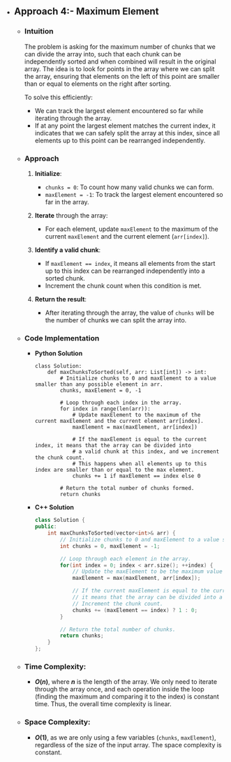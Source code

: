 - ## Approach 4:- Maximum Element
    - ### Intuition
        The problem is asking for the maximum number of chunks that we can divide the array into, such that each chunk can be independently sorted and when combined will result in the original array. The idea is to look for points in the array where we can split the array, ensuring that elements on the left of this point are smaller than or equal to elements on the right after sorting.

        To solve this efficiently:
        - We can track the largest element encountered so far while iterating through the array.
        - If at any point the largest element matches the current index, it indicates that we can safely split the array at this index, since all elements up to this point can be rearranged independently.

    - ### Approach
        1. **Initialize**:
            - `chunks = 0`: To count how many valid chunks we can form.
            - `maxElement = -1`: To track the largest element encountered so far in the array.

        2. **Iterate** through the array:
            - For each element, update `maxElement` to the maximum of the current `maxElement` and the current element (`arr[index]`).
        
        3. **Identify a valid chunk**:
            - If `maxElement == index`, it means all elements from the start up to this index can be rearranged independently into a sorted chunk.
            - Increment the chunk count when this condition is met.

        4. **Return the result**:
            - After iterating through the array, the value of `chunks` will be the number of chunks we can split the array into.

    - ### Code Implementation
        - **Python Solution**
            ```python3 []
            class Solution:
                def maxChunksToSorted(self, arr: List[int]) -> int:
                    # Initialize chunks to 0 and maxElement to a value smaller than any possible element in arr.
                    chunks, maxElement = 0, -1

                    # Loop through each index in the array.
                    for index in range(len(arr)):
                        # Update maxElement to the maximum of the current maxElement and the current element arr[index].
                        maxElement = max(maxElement, arr[index])
                        
                        # If the maxElement is equal to the current index, it means that the array can be divided into
                        # a valid chunk at this index, and we increment the chunk count.
                        # This happens when all elements up to this index are smaller than or equal to the max element.
                        chunks += 1 if maxElement == index else 0

                    # Return the total number of chunks formed.
                    return chunks
            ```
        - **C++ Solution**
            ```cpp []
            class Solution {
            public:
                int maxChunksToSorted(vector<int>& arr) {
                    // Initialize chunks to 0 and maxElement to a value smaller than any possible element in arr.
                    int chunks = 0, maxElement = -1;

                    // Loop through each element in the array.
                    for(int index = 0; index < arr.size(); ++index) {
                        // Update the maxElement to be the maximum value encountered so far.
                        maxElement = max(maxElement, arr[index]);

                        // If the current maxElement is equal to the current index, 
                        // it means that the array can be divided into a chunk at this point.
                        // Increment the chunk count.
                        chunks += (maxElement == index) ? 1 : 0;
                    }

                    // Return the total number of chunks.
                    return chunks;
                }
            };
            ```

    - ### Time Complexity:
        - **$O(n)$**, where **$n$** is the length of the array. We only need to iterate through the array once, and each operation inside the loop (finding the maximum and comparing it to the index) is constant time. Thus, the overall time complexity is linear.

    - ### Space Complexity:
        - **$O(1)$**, as we are only using a few variables (`chunks`, `maxElement`), regardless of the size of the input array. The space complexity is constant.